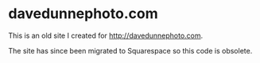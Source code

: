 # davedunnephoto.com

This is an old site I created for http://davedunnephoto.com.

The site has since been migrated to Squarespace so this code is obsolete.
